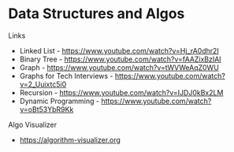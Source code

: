 # Data Structures and Algos

Links

- Linked List - <https://www.youtube.com/watch?v=Hj_rA0dhr2I>
- Binary Tree - <https://www.youtube.com/watch?v=fAAZixBzIAI>
- Graph - <https://www.youtube.com/watch?v=tWVWeAqZ0WU>
- Graphs for Tech Interviews - <https://www.youtube.com/watch?v=2_Uuixtc5i0>
- Recursion - <https://www.youtube.com/watch?v=IJDJ0kBx2LM>
- Dynamic Programming - <https://www.youtube.com/watch?v=oBt53YbR9Kk>

Algo Visualizer

- <https://algorithm-visualizer.org>
